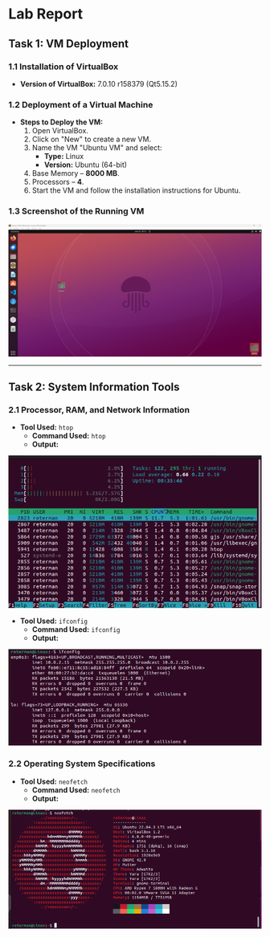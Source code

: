 
# Lab Report

## Task 1: VM Deployment

### 1.1 Installation of VirtualBox
- **Version of VirtualBox:** 7.0.10 r158379 (Qt5.15.2)

### 1.2 Deployment of a Virtual Machine
- **Steps to Deploy the VM:**
  1. Open VirtualBox.
  2. Click on "New" to create a new VM.
  3. Name the VM "Ubuntu VM" and select:
     - **Type:** Linux
     - **Version:** Ubuntu (64-bit)
  4. Base Memory – **8000 MB**.
  5. Processors – **4**.
  8. Start the VM and follow the installation instructions for Ubuntu.

### 1.3 Screenshot of the Running VM
![Running VM](screenshot1.png)

---

## Task 2: System Information Tools

### 2.1 Processor, RAM, and Network Information
- **Tool Used:** `htop`
  - **Command Used:** `htop`
  - **Output:**
    
![htop](screenshot2.png)

- **Tool Used:** `ifconfig`
  - **Command Used:** `ifconfig`
  - **Output:**
    
![ifconfig](screenshot3.png)

### 2.2 Operating System Specifications
- **Tool Used:** `neofetch`
  - **Command Used:** `neofetch`
  - **Output:**
    
![neofetch](screenshot4.png)


